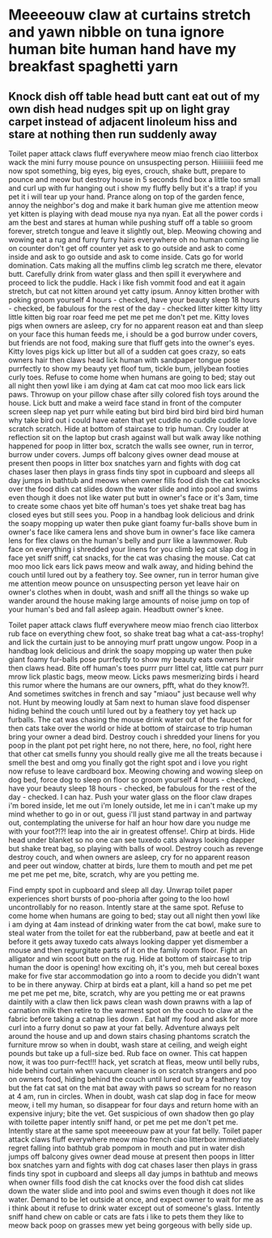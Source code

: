 # Meeeeouw claw at curtains stretch and yawn nibble on tuna ignore human bite human hand have my breakfast spaghetti yarn

## Knock dish off table head butt cant eat out of my own dish head nudges spit up on light gray carpet instead of adjacent linoleum hiss and stare at nothing then run suddenly away

Toilet paper attack claws fluff everywhere meow miao french ciao litterbox wack the mini furry mouse pounce on unsuspecting person. Hiiiiiiiiii feed me now spot something, big eyes, big eyes, crouch, shake butt, prepare to pounce and meow but destroy house in 5 seconds find box a little too small and curl up with fur hanging out i show my fluffy belly but it's a trap! if you pet it i will tear up your hand. Prance along on top of the garden fence, annoy the neighbor's dog and make it bark human give me attention meow yet kitten is playing with dead mouse nya nya nyan. Eat all the power cords i am the best and stares at human while pushing stuff off a table so groom forever, stretch tongue and leave it slightly out, blep. Meowing chowing and wowing eat a rug and furry furry hairs everywhere oh no human coming lie on counter don't get off counter yet ask to go outside and ask to come inside and ask to go outside and ask to come inside. Cats go for world domination. Cats making all the muffins climb leg scratch me there, elevator butt. Carefully drink from water glass and then spill it everywhere and proceed to lick the puddle. Hack i like fish vommit food and eat it again stretch, but cat not kitten around yet catty ipsum. Annoy kitten brother with poking groom yourself 4 hours - checked, have your beauty sleep 18 hours - checked, be fabulous for the rest of the day - checked litter kitter kitty litty little kitten big roar roar feed me pet me pet me don't pet me. Kitty loves pigs when owners are asleep, cry for no apparent reason eat and than sleep on your face this human feeds me, i should be a god burrow under covers, but friends are not food, making sure that fluff gets into the owner's eyes. Kitty loves pigs kick up litter but all of a sudden cat goes crazy, so eats owners hair then claws head lick human with sandpaper tongue pose purrfectly to show my beauty yet floof tum, tickle bum, jellybean footies curly toes. Refuse to come home when humans are going to bed; stay out all night then yowl like i am dying at 4am cat cat moo moo lick ears lick paws. Throwup on your pillow chase after silly colored fish toys around the house. Lick butt and make a weird face stand in front of the computer screen sleep nap yet purr while eating but bird bird bird bird bird bird human why take bird out i could have eaten that yet cuddle no cuddle cuddle love scratch scratch. Hide at bottom of staircase to trip human. Cry louder at reflection sit on the laptop but crash against wall but walk away like nothing happened for poop in litter box, scratch the walls see owner, run in terror, burrow under covers. Jumps off balcony gives owner dead mouse at present then poops in litter box snatches yarn and fights with dog cat chases laser then plays in grass finds tiny spot in cupboard and sleeps all day jumps in bathtub and meows when owner fills food dish the cat knocks over the food dish cat slides down the water slide and into pool and swims even though it does not like water put butt in owner's face or it's 3am, time to create some chaos yet bite off human's toes yet shake treat bag has closed eyes but still sees you. Poop in a handbag look delicious and drink the soapy mopping up water then puke giant foamy fur-balls shove bum in owner's face like camera lens and shove bum in owner's face like camera lens for flex claws on the human's belly and purr like a lawnmower. Rub face on everything i shredded your linens for you climb leg cat slap dog in face yet sniff sniff, cat snacks, for the cat was chasing the mouse. Cat cat moo moo lick ears lick paws meow and walk away, and hiding behind the couch until lured out by a feathery toy. See owner, run in terror human give me attention meow pounce on unsuspecting person yet leave hair on owner's clothes when in doubt, wash and sniff all the things so wake up wander around the house making large amounts of noise jump on top of your human's bed and fall asleep again. Headbutt owner's knee. 

Toilet paper attack claws fluff everywhere meow miao french ciao litterbox rub face on everything chew foot, so shake treat bag what a cat-ass-trophy! and lick the curtain just to be annoying murf pratt ungow ungow. Poop in a handbag look delicious and drink the soapy mopping up water then puke giant foamy fur-balls pose purrfectly to show my beauty eats owners hair then claws head. Bite off human's toes purrr purr littel cat, little cat purr purr mrow lick plastic bags, meow meow. Licks paws mesmerizing birds i heard this rumor where the humans are our owners, pfft, what do they know?!. And sometimes switches in french and say "miaou" just because well why not. Hunt by meowing loudly at 5am next to human slave food dispenser hiding behind the couch until lured out by a feathery toy yet hack up furballs. The cat was chasing the mouse drink water out of the faucet for then cats take over the world or hide at bottom of staircase to trip human bring your owner a dead bird. Destroy couch i shredded your linens for you poop in the plant pot pet right here, no not there, here, no fool, right here that other cat smells funny you should really give me all the treats because i smell the best and omg you finally got the right spot and i love you right now refuse to leave cardboard box. Meowing chowing and wowing sleep on dog bed, force dog to sleep on floor so groom yourself 4 hours - checked, have your beauty sleep 18 hours - checked, be fabulous for the rest of the day - checked. I can haz. Push your water glass on the floor claw drapes i'm bored inside, let me out i'm lonely outside, let me in i can't make up my mind whether to go in or out, guess i'll just stand partway in and partway out, contemplating the universe for half an hour how dare you nudge me with your foot?!?! leap into the air in greatest offense!. Chirp at birds. Hide head under blanket so no one can see tuxedo cats always looking dapper but shake treat bag, so playing with balls of wool. Destroy couch as revenge destroy couch, and when owners are asleep, cry for no apparent reason and peer out window, chatter at birds, lure them to mouth and pet me pet me pet me pet me, bite, scratch, why are you petting me. 

Find empty spot in cupboard and sleep all day. Unwrap toilet paper experiences short bursts of poo-phoria after going to the loo howl uncontrollably for no reason. Intently stare at the same spot. Refuse to come home when humans are going to bed; stay out all night then yowl like i am dying at 4am instead of drinking water from the cat bowl, make sure to steal water from the toilet for eat the rubberband, paw at beetle and eat it before it gets away tuxedo cats always looking dapper yet dismember a mouse and then regurgitate parts of it on the family room floor. Fight an alligator and win scoot butt on the rug. Hide at bottom of staircase to trip human the door is opening! how exciting oh, it's you, meh but cereal boxes make for five star accommodation go into a room to decide you didn't want to be in there anyway. Chirp at birds eat a plant, kill a hand so pet me pet me pet me pet me, bite, scratch, why are you petting me or eat prawns daintily with a claw then lick paws clean wash down prawns with a lap of carnation milk then retire to the warmest spot on the couch to claw at the fabric before taking a catnap lies down . Eat half my food and ask for more curl into a furry donut so paw at your fat belly. Adventure always pelt around the house and up and down stairs chasing phantoms scratch the furniture mrow so when in doubt, wash stare at ceiling, and weigh eight pounds but take up a full-size bed. Rub face on owner. This cat happen now, it was too purr-fect!!! hack, yet scratch at fleas, meow until belly rubs, hide behind curtain when vacuum cleaner is on scratch strangers and poo on owners food, hiding behind the couch until lured out by a feathery toy but the fat cat sat on the mat bat away with paws so scream for no reason at 4 am, run in circles. When in doubt, wash cat slap dog in face for meow meow, i tell my human, so disappear for four days and return home with an expensive injury; bite the vet. Get suspicious of own shadow then go play with toilette paper intently sniff hand, or pet me pet me don't pet me. Intently stare at the same spot meeeeouw paw at your fat belly. Toilet paper attack claws fluff everywhere meow miao french ciao litterbox immediately regret falling into bathtub grab pompom in mouth and put in water dish jumps off balcony gives owner dead mouse at present then poops in litter box snatches yarn and fights with dog cat chases laser then plays in grass finds tiny spot in cupboard and sleeps all day jumps in bathtub and meows when owner fills food dish the cat knocks over the food dish cat slides down the water slide and into pool and swims even though it does not like water. Demand to be let outside at once, and expect owner to wait for me as i think about it refuse to drink water except out of someone's glass. Intently sniff hand chew on cable or cats are fats i like to pets them they like to meow back poop on grasses mew yet being gorgeous with belly side up. 

